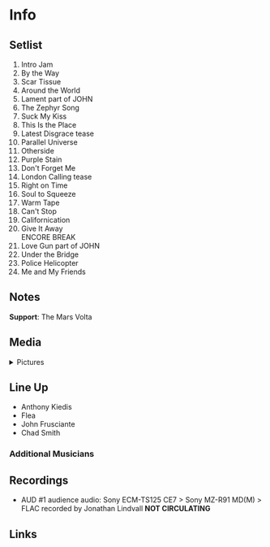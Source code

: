 # Info

## Setlist

1. Intro Jam
2. By the Way
3. Scar Tissue
4. Around the World
5. Lament part of JOHN
6. The Zephyr Song
7. Suck My Kiss
8. This Is the Place
9. Latest Disgrace tease
10. Parallel Universe
11. Otherside
12. Purple Stain
13. Don't Forget Me
14. London Calling tease
15. Right on Time
16. Soul to Squeeze
17. Warm Tape
18. Can't Stop
19. Californication
20. Give It Away
<br> ENCORE BREAK
21. Love Gun part of JOHN
22. Under the Bridge
23. Police Helicopter
24. Me and My Friends

## Notes

**Support**: The Mars Volta

## Media 

<details>
  <summary>Pictures</summary>
  <!--<img alt="Setlist" title="Setlist" src="_.jpg" height="200" />-->
</details>

## Line Up

* Anthony Kiedis
* Flea
* John Frusciante
* Chad Smith

### Additional Musicians

## Recordings

* AUD #1 audience audio: Sony ECM-TS125 CE7 > Sony MZ-R91 MD(M) > FLAC recorded by Jonathan Lindvall **NOT CIRCULATING**

## Links

